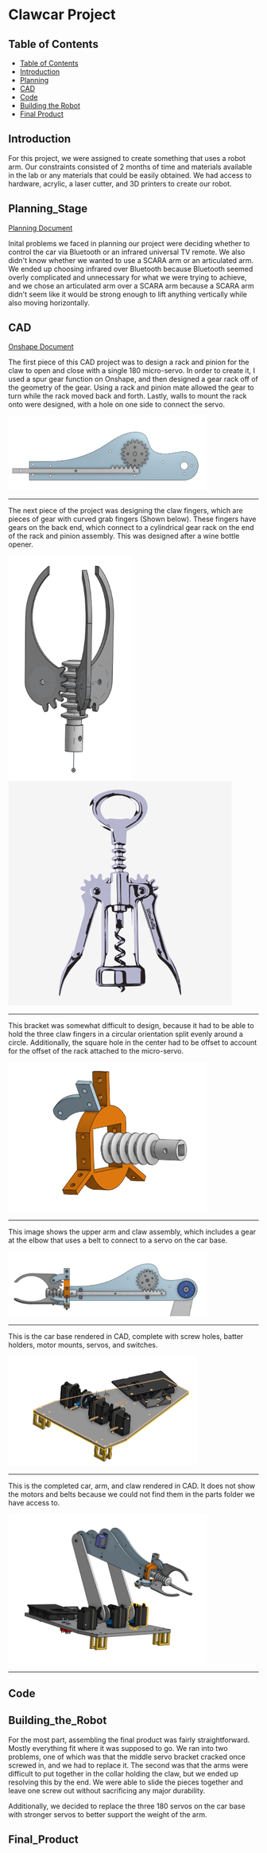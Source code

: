 # Clawcar Project

## Table of Contents
* [Table of Contents](#TableOfContents)
* [Introduction](#Introduction)
* [Planning](#Planning_Stage)
* [CAD](#CAD)
* [Code](#Code)
* [Building the Robot](#Building_the_Robot)
* [Final Product](#Final_Product)

## Introduction
For this project, we were assigned to create something that uses a robot arm. Our constraints consisted of 2 months of time and materials available in the lab or any materials that could be easily obtained. We had access to hardware, acrylic, a laser cutter, and 3D printers to create our robot.

## Planning_Stage

[Planning Document](https://docs.google.com/document/d/18APe1ReYu_2JsjmeK-9Reznoc6AoXzXg0CE4DWNOTgk/edit?usp=sharing)

Inital problems we faced in planning our project were deciding whether to control the car via Bluetooth or an infrared universal TV remote. We also didn't know whether we wanted to use a SCARA arm or an articulated arm. We ended up choosing infrared over Bluetooth because Bluetooth seemed overly complicated and unnecessary for what we were trying to achieve, and we chose an articulated arm over a SCARA arm because a SCARA arm didn't seem like it would be strong enough to lift anything vertically while also moving horizontally. 

## CAD

[Onshape Document](https://cvilleschools.onshape.com/documents/68aa0f638d08d1c7e2145037/w/4b7c45ff2284ca1a7005927c/e/dc6fd3a74e3c54772968f738)

The first piece of this CAD project was to design a rack and pinion for the claw to open and close with a single 180 micro-servo. In order to create it, I used a spur gear function on Onshape, and then designed a gear rack off of the geometry of the gear. Using a rack and pinion mate allowed the gear to turn while the rack moved back and forth. Lastly, walls to mount the rack onto were designed, with a hole on one side to connect the servo.

<img src="Images/RackandPinion.png" alt="RackandPinion" width="400" height="150"/>

---------------------------------------------------------------------------------------------------------------------------------------------------------------------------------

The next piece of the project was designing the claw fingers, which are pieces of gear with curved grab fingers (Shown below). These fingers have gears on the back end, which connect to a cylindrical gear rack on the end of the rack and pinion assembly. This was designed after a wine bottle opener.

<img src="Images/ClawFingers.png" alt="ClawFingers" width="250" height="450"/> <img src="Images/bottleOpener.png" alt="BottleOpener" width="450" height="450"/>

---------------------------------------------------------------------------------------------------------------------------------------------------------------------------------

This bracket was somewhat difficult to design, because it had to be able to hold the three claw fingers in a circular orientation split evenly around a circle. Additionally, the square hole in the center had to be offset to account for the offset of the rack attached to the micro-servo.

<img src="Images/Bracket.png" alt="Bracket" width="400" height="300"/>

---------------------------------------------------------------------------------------------------------------------------------------------------------------------------------

This image shows the upper arm and claw assembly, which includes a gear at the elbow that uses a belt to connect to a servo on the car base.

<img src="Images/Claw_full_arm.png" alt="Claw_full_arm" width="400" height="130"/>

---------------------------------------------------------------------------------------------------------------------------------------------------------------------------------

This is the car base rendered in CAD, complete with screw holes, batter holders, motor mounts, servos, and switches.

<img src="Images/Car_Base.png" alt="Car_Base" width="380" height="220"/>

---------------------------------------------------------------------------------------------------------------------------------------------------------------------------------

This is the completed car, arm, and claw rendered in CAD. It does not show the motors and belts because we could not find them in the parts folder we have access to.

<img src="Images/Full_car.png" alt="Full_car" width="400" height="300"/>

---------------------------------------------------------------------------------------------------------------------------------------------------------------------------------

## Code

## Building_the_Robot
For the most part, assembling the final product was fairly straightforward. Mostly everything fit where it was supposed to go. We ran into two problems, one of which was that the middle servo bracket cracked once screwed in, and we had to replace it. The second was that the arms were difficult to put together in the collar holding the claw, but we ended up resolving this by the end. We were able to slide the pieces together and leave one screw out without sacrificing any major durability.

Additionally, we decided to replace the three 180 servos on the car base with stronger servos to better support the weight of the arm.

## Final_Product

